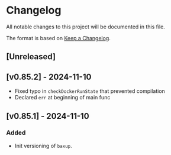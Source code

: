 # Changelog

All notable changes to this project will be documented in this file.

The format is based on [Keep a Changelog](https://keepachangelog.com/en/1.0.0/).

## [Unreleased]

## [v0.85.2] - 2024-11-10
- Fixed typo in `checkDockerRunState` that prevented compilation
- Declared `err` at beginning of main func

## [v0.85.1] - 2024-11-10

### Added

- Init versioning of `baxup`.
